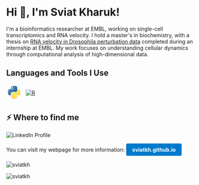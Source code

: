 <h1>Hi 👋, I'm Sviat Kharuk!</h1>

I'm a bioinformatics researcher at EMBL, working on single-cell transcriptomics and RNA velocity. I hold a master's in biochemistry, with a thesis on [RNA velocity in Drosophila perturbation data](https://github.com/sviatkh/master-thesis-RNA-velocity/tree/main) completed during an internship at EMBL. My work focuses on understanding cellular dynamics through computational analysis of high-dimensional data.

<h2>Languages and Tools I Use</h2>
<div style="display: flex; align-items: center; gap: 10px;">
  <a target="_blank" href="https://raw.githubusercontent.com/devicons/devicon/master/icons/python/python-original.svg">
    <img src="https://raw.githubusercontent.com/devicons/devicon/master/icons/python/python-original.svg" alt="python" width="42" height="42" />
  </a>
  <a href="https://www.r-project.org/" target="_blank" rel="noreferrer">
    <img src="https://www.r-project.org/Rlogo.png" alt="R" width="40" height="40" />
  </a>
</div>

<h2>⚡️ Where to find me</h2>

<p>
  <a 
    href="https://www.linkedin.com/in/sviatoslav-kharuk-388790139" 
    target="_blank" 
    rel="noopener noreferrer"
    style="display: inline-block; text-decoration: none;"
  >
    <img 
      src="https://img.shields.io/badge/linkedin-logo?style=for-the-badge&logo=linkedin&logoColor=white&color=%230a77b6" 
      alt="LinkedIn Profile" 
    />
  </a>
</p>

<p>
  You can visit my webpage for more information: 
  <a 
    href="https://sviatkh.github.io/" 
    target="_blank" 
    rel="noopener noreferrer"
    style="
      display: inline-block; 
      padding: 8px 16px; 
      background-color: #007acc; 
      color: white; 
      text-decoration: none; 
      border-radius: 4px;
      font-weight: bold;
    "
  >
    sviatkh.github.io
  </a>
</p>



<p><img align="center" src="https://github-readme-stats.vercel.app/api?username=sviatkh&show_icons=true&locale=en" alt="sviatkh" /></p>
<p><img src="https://github-readme-stats.vercel.app/api/top-langs?username=sviatkh&show_icons=true&locale=en&layout=compact" alt="sviatkh" /></p>
